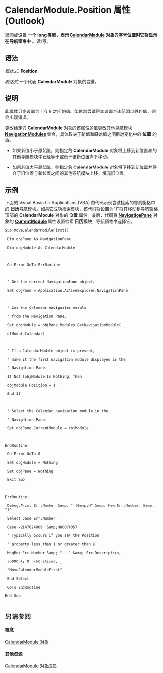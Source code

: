 
# CalendarModule.Position 属性 (Outlook)

返回或设置 **一个 long 类型，表示 **[CalendarModule](9203024d-9cef-75e0-600f-f3899e24761a.md)** 对象的序号位置时它将显示在导航窗格中** 。读/写。


## 语法

 _表达式_. **Position**

 _表达式_ 一个代表 **CalendarModule** 对象的变量。


## 说明

此属性只能设置为 1 和 9 之间的值。如果您尝试将其设置为该范围以外的值，则会出现错误。

更改给定的 **CalendarModule** 对象的该属性的值更改其他导航模块 **[NavigationModules](4b0743d3-0a21-488c-27b2-31ae07129a61.md)** 集合，具体取决于新值和原始值之间相对变化中的 **位置** 的值。


- 如果新值小于原始值，则指定的 **CalendarModule** 对象将上移到新位置和的其他导航模块中已经等于或低于该新位置向下移动。
    
- 如果新值大于原始值，则指定的 **CalendarModule** 对象将下移到新位置并将介于旧位置与新位置之间的其他导航模块上移，填充旧位置。
    

## 示例

下面的 Visual Basic for Applications (VBA) 的代码示例尝试检索的导航窗格中的 **日历**导航模块。如果它成功检索模块，该代码将设置为"1"将其移动到导航窗格顶部的 **CalendarModule** 对象的 **位置** 属性。最后，代码将 **[NavigationPane](b6538c72-6115-99fc-c926-e0532a747823.md)** 对象的 **[CurrentModule](df7086b3-4174-839f-0756-a5201379ed92.md)** 属性设置检索 **日历**模块，导航窗格中选择它。


```
Sub MoveCalendarModuleFirst() 
 
 Dim objPane As NavigationPane 
 
 Dim objModule As CalendarModule 
 
 
 
 On Error GoTo ErrRoutine 
 
 
 
 ' Get the current NavigationPane object. 
 
 Set objPane = Application.ActiveExplorer.NavigationPane 
 
 
 
 ' Get the Calendar navigation module 
 
 ' from the Navigation Pane. 
 
 Set objModule = objPane.Modules.GetNavigationModule( _ 
 
 olModuleCalendar) 
 
 
 
 ' If a CalendarModule object is present, 
 
 ' make it the first navigation module displayed in the 
 
 ' Navigation Pane. 
 
 If Not (objModule Is Nothing) Then 
 
 objModule.Position = 1 
 
 End If 
 
 
 
 ' Select the Calendar navigation module in the 
 
 ' Navigation Pane. 
 
 Set objPane.CurrentModule = objModule 
 
 
 
EndRoutine: 
 
 On Error GoTo 0 
 
 Set objModule = Nothing 
 
 Set objPane = Nothing 
 
 Exit Sub 
 
 
 
ErrRoutine: 
 
 Debug.Print Err.Number &amp; " (&amp;H" &amp; Hex(Err.Number) &amp; ")" 
 
 Select Case Err.Number 
 
 Case -2147024809 '&amp;H80070057 
 
 ' Typically occurs if you set the Position 
 
 ' property less than 1 or greater than 9. 
 
 MsgBox Err.Number &amp; " - " &amp; Err.Description, _ 
 
 vbOKOnly Or vbCritical, _ 
 
 "MoveCalendarModuleFirst" 
 
 End Select 
 
 GoTo EndRoutine 
 
End Sub 
 

```


## 另请参阅


#### 概念


[CalendarModule 对象](9203024d-9cef-75e0-600f-f3899e24761a.md)
#### 其他资源


[CalendarModule 对象成员](82731a1f-3ebe-1cb0-9e8b-d370a0b8f954.md)